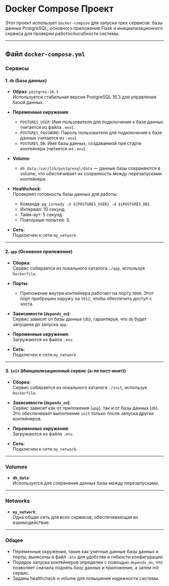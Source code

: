 # Docker Compose Проект

Этот проект использует `docker-compose` для запуска трех сервисов: базы данных PostgreSQL, основного приложения Flask и инициализационного сервиса для проверки работоспособности системы.

---

## Файл `docker-compose.yml`

### Сервисы

#### 1. `db` (База данных)

- **Образ**: `postgres:16.3`  
  Используется стабильная версия PostgreSQL 16.3 для управления базой данных.

- **Переменные окружения**:  
  - `POSTGRES_USER`: Имя пользователя для подключения к базе данных (читается из файла `.env`).
  - `POSTGRES_PASSWORD`: Пароль пользователя для подключения к базе данных (читается из `.env`).
  - `POSTGRES_DB`: Имя базы данных, создаваемой при старте контейнера (читается из `.env`).

- **Volume**:  
  - `db_data:/var/lib/postgresql/data` — данные базы сохраняются в volume, что обеспечивает их сохранность между перезапусками контейнера.

- **Healthcheck**:  
  Проверяет готовность базы данных для работы:
  - Команда: `pg_isready -U ${POSTGRES_USER} -d ${POSTGRES_DB}`.
  - Интервал: 10 секунд.
  - Тайм-аут: 5 секунд.
  - Повторные попытки: 3.

- **Сеть**:  
  Подключен к сети `my_network`.

---

#### 2. `app` (Основное приложение)

- **Сборка**:  
  Сервис собирается из локального каталога `./app`, используя `Dockerfile`.

- **Порты**:  
  - Приложение внутри контейнера работает на порту `5000`. Этот порт проброшен наружу на `5012`, чтобы обеспечить доступ с хоста.

- **Зависимости (`depends_on`)**:  
  Сервис зависит от базы данных (`db`), гарантируя, что `db` будет запущена до запуска `app`.

- **Переменные окружения**:  
  Загружаются из файла `.env`.

- **Сеть**:  
  Подключен к сети `my_network`.

---

#### 3. `init` (Инициализационный сервис (а-ля пост-инит))

- **Сборка**:  
  Сервис собирается из локального каталога `./init`, используя `Dockerfile`.

- **Зависимости (`depends_on`)**:  
  Сервис зависит как от приложения (`app`), так и от базы данных (`db`). Это обеспечивает выполнение `init` только после запуска других контейнеров.

- **Переменные окружения**:  
  Загружаются из файла `.env`.

- **Сеть**:  
  Подключен к сети `my_network`.

---

### Volumes

- **`db_data`**:  
  Используется для сохранения данных базы между перезапусками.

---

### Networks

- **`my_network`**:  
  Одна общая сеть для всех сервисов, обеспечивающая их взаимодействие.

---

### Общее

- Переменные окружения, такие как учетные данные базы данных и порты, вынесены в файл `.env` для удобства и гибкости конфигурации.
- Порядок запуска контейнеров определен с помощью `depends_on`, что позволяет сначала поднять базу данных и приложение, а затем init сервис.
- Заданы healthcheck и volume для повышения надежности системы.
